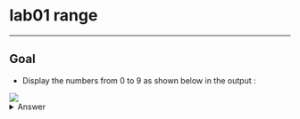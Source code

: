 # lab01 range

---

## Goal 
* Display the numbers from 0 to 9 as shown below in the output :
<img src="https://i.imgur.com/DtFFm8E.png">


<details><summary>Answer</summary><img src="https://i.imgur.com/yccdt4R.png"></details>
